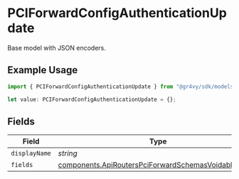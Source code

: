 # PCIForwardConfigAuthenticationUpdate

Base model with JSON encoders.

## Example Usage

```typescript
import { PCIForwardConfigAuthenticationUpdate } from "@gr4vy/sdk/models/components";

let value: PCIForwardConfigAuthenticationUpdate = {};
```

## Fields

| Field                                                                                                                        | Type                                                                                                                         | Required                                                                                                                     | Description                                                                                                                  |
| ---------------------------------------------------------------------------------------------------------------------------- | ---------------------------------------------------------------------------------------------------------------------------- | ---------------------------------------------------------------------------------------------------------------------------- | ---------------------------------------------------------------------------------------------------------------------------- |
| `displayName`                                                                                                                | *string*                                                                                                                     | :heavy_minus_sign:                                                                                                           | N/A                                                                                                                          |
| `fields`                                                                                                                     | [components.ApiRoutersPciForwardSchemasVoidableField](../../models/components/apirouterspciforwardschemasvoidablefield.md)[] | :heavy_minus_sign:                                                                                                           | N/A                                                                                                                          |